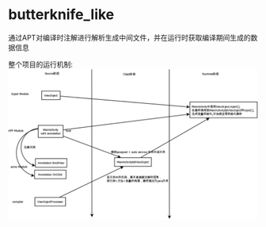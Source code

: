 # butterknife_like
通过APT对编译时注解进行解析生成中间文件，并在运行时获取编译期间生成的数据信息

整个项目的运行机制:
![image](https://github.com/catchMouse/image_store/blob/master/butterknife%E5%8E%9F%E7%90%86.png)
